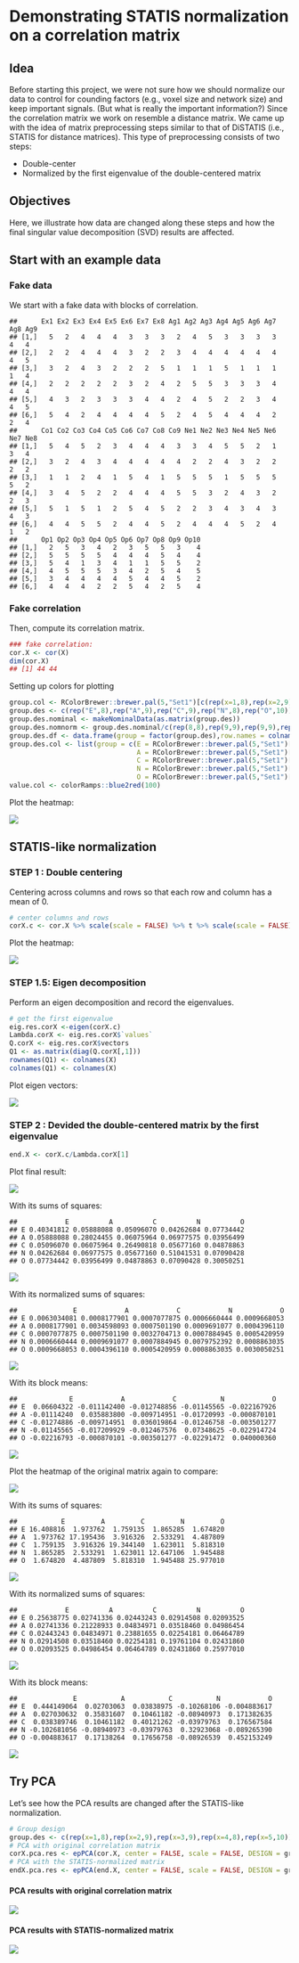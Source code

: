 Demonstrating STATIS normalization on a correlation matrix
================

## Idea

Before starting this project, we were not sure how we should normalize
our data to control for counding factors (e.g., voxel size and network
size) and keep important signals. (But what is really the important
information?) Since the correlation matrix we work on resemble a
distance matrix. We came up with the idea of matrix preprocessing steps
similar to that of DiSTATIS (i.e., STATIS for distance matrices). This
type of preprocessing consists of two steps:

  - Double-center
  - Normalized by the first eigenvalue of the double-centered matrix

## Objectives

Here, we illustrate how data are changed along these steps and how the
final singular value decomposition (SVD) results are affected.

## Start with an example data

### Fake data

We start with a fake data with blocks of
    correlation.

    ##      Ex1 Ex2 Ex3 Ex4 Ex5 Ex6 Ex7 Ex8 Ag1 Ag2 Ag3 Ag4 Ag5 Ag6 Ag7 Ag8 Ag9
    ## [1,]   5   2   4   4   4   3   3   3   2   4   5   3   3   3   3   4   4
    ## [2,]   2   2   4   4   4   3   2   2   3   4   4   4   4   4   4   4   5
    ## [3,]   3   2   4   3   2   2   2   5   1   1   1   5   1   1   1   1   4
    ## [4,]   2   2   2   2   2   3   2   4   2   5   5   3   3   3   4   4   4
    ## [5,]   4   3   2   3   3   3   4   4   2   4   5   2   2   3   4   4   5
    ## [6,]   5   4   2   4   4   4   4   5   2   4   5   4   4   4   2   2   4
    ##      Co1 Co2 Co3 Co4 Co5 Co6 Co7 Co8 Co9 Ne1 Ne2 Ne3 Ne4 Ne5 Ne6 Ne7 Ne8
    ## [1,]   5   4   5   2   3   4   4   4   3   3   4   5   5   2   1   3   4
    ## [2,]   3   2   4   3   4   4   4   4   4   2   2   4   3   2   2   2   2
    ## [3,]   1   1   2   4   1   5   4   1   5   5   5   1   5   5   5   5   2
    ## [4,]   3   4   5   2   2   4   4   4   5   5   3   2   4   3   2   2   3
    ## [5,]   5   1   5   1   2   5   4   5   2   2   3   4   3   4   3   4   3
    ## [6,]   4   4   5   5   2   4   4   5   2   4   4   4   5   2   4   1   2
    ##      Op1 Op2 Op3 Op4 Op5 Op6 Op7 Op8 Op9 Op10
    ## [1,]   2   5   3   4   2   3   5   5   3    4
    ## [2,]   5   5   5   5   4   4   4   5   4    4
    ## [3,]   5   4   1   3   4   1   1   5   5    2
    ## [4,]   4   5   5   5   3   4   2   5   4    5
    ## [5,]   3   4   4   4   4   5   4   4   5    2
    ## [6,]   4   4   4   2   2   5   4   2   5    4

### Fake correlation

Then, compute its correlation matrix.

``` r
### fake correlation: 
cor.X <- cor(X)
dim(cor.X)
## [1] 44 44
```

Setting up colors for
plotting

``` r
group.col <- RColorBrewer::brewer.pal(5,"Set1")[c(rep(x=1,8),rep(x=2,9),rep(x=3,9),rep(x=4,8),rep(x=5,10))]
group.des <- c(rep("E",8),rep("A",9),rep("C",9),rep("N",8),rep("O",10))
group.des.nominal <- makeNominalData(as.matrix(group.des))
group.des.nomnorm <- group.des.nominal/c(rep(8,8),rep(9,9),rep(9,9),rep(8,8),rep(10,10))
group.des.df <- data.frame(group = factor(group.des),row.names = colnames(X))
group.des.col <- list(group = c(E = RColorBrewer::brewer.pal(5,"Set1")[1],
                                A = RColorBrewer::brewer.pal(5,"Set1")[2],
                                C = RColorBrewer::brewer.pal(5,"Set1")[3],
                                N = RColorBrewer::brewer.pal(5,"Set1")[4],
                                O = RColorBrewer::brewer.pal(5,"Set1")[5]))
value.col <- colorRamps::blue2red(100)
```

Plot the heatmap:

![](demo_STATISnorm4r_files/figure-gfm/show_cor-1.png)<!-- -->

## STATIS-like normalization

### STEP 1 : Double centering

Centering across columns and rows so that each row and column has a mean
of 0.

``` r
# center columns and rows
corX.c <- cor.X %>% scale(scale = FALSE) %>% t %>% scale(scale = FALSE)
```

Plot the heatmap:

![](demo_STATISnorm4r_files/figure-gfm/show_center-1.png)<!-- -->

### STEP 1.5: Eigen decomposition

Perform an eigen decomposition and record the eigenvalues.

``` r
# get the first eigenvalue
eig.res.corX <-eigen(corX.c)
Lambda.corX <- eig.res.corX$`values`
Q.corX <- eig.res.corX$vectors
Q1 <- as.matrix(diag(Q.corX[,1]))
rownames(Q1) <- colnames(X)
colnames(Q1) <- colnames(X)
```

Plot eigen vectors:

![](demo_STATISnorm4r_files/figure-gfm/show_eig-1.png)<!-- -->

### STEP 2 : Devided the double-centered matrix by the first eigenvalue

``` r
end.X <- corX.c/Lambda.corX[1]
```

Plot final result:

![](demo_STATISnorm4r_files/figure-gfm/show_endX-1.png)<!-- -->

With its sums of squares:

    ##            E          A          C          N          O
    ## E 0.40341812 0.05888088 0.05096070 0.04262684 0.07734442
    ## A 0.05888088 0.28024455 0.06075964 0.06977575 0.03956499
    ## C 0.05096070 0.06075964 0.26490818 0.05677160 0.04878863
    ## N 0.04262684 0.06977575 0.05677160 0.51041531 0.07090428
    ## O 0.07734442 0.03956499 0.04878863 0.07090428 0.30050251

![](demo_STATISnorm4r_files/figure-gfm/ss_endX-1.png)<!-- -->

With its normalized sums of
    squares:

    ##              E            A            C            N            O
    ## E 0.0063034081 0.0008177901 0.0007077875 0.0006660444 0.0009668053
    ## A 0.0008177901 0.0034598093 0.0007501190 0.0009691077 0.0004396110
    ## C 0.0007077875 0.0007501190 0.0032704713 0.0007884945 0.0005420959
    ## N 0.0006660444 0.0009691077 0.0007884945 0.0079752392 0.0008863035
    ## O 0.0009668053 0.0004396110 0.0005420959 0.0008863035 0.0030050251

![](demo_STATISnorm4r_files/figure-gfm/NormSS_endX-1.png)<!-- -->

With its block means:

    ##             E            A            C           N            O
    ## E  0.06604322 -0.011142400 -0.012748856 -0.01145565 -0.022167926
    ## A -0.01114240  0.035883800 -0.009714951 -0.01720993 -0.000870101
    ## C -0.01274886 -0.009714951  0.036019864 -0.01246758 -0.003501277
    ## N -0.01145565 -0.017209929 -0.012467576  0.07348625 -0.022914724
    ## O -0.02216793 -0.000870101 -0.003501277 -0.02291472  0.040000360

![](demo_STATISnorm4r_files/figure-gfm/mean_endX-1.png)<!-- -->

Plot the heatmap of the original matrix again to compare:

![](demo_STATISnorm4r_files/figure-gfm/show_cor2-1.png)<!-- -->

With its sums of squares:

    ##           E         A         C         N         O
    ## E 16.408816  1.973762  1.759135  1.865285  1.674820
    ## A  1.973762 17.195436  3.916326  2.533291  4.487809
    ## C  1.759135  3.916326 19.344140  1.623011  5.818310
    ## N  1.865285  2.533291  1.623011 12.647106  1.945488
    ## O  1.674820  4.487809  5.818310  1.945488 25.977010

![](demo_STATISnorm4r_files/figure-gfm/ss_corX-1.png)<!-- -->

With its normalized sums of squares:

    ##            E          A          C          N          O
    ## E 0.25638775 0.02741336 0.02443243 0.02914508 0.02093525
    ## A 0.02741336 0.21228933 0.04834971 0.03518460 0.04986454
    ## C 0.02443243 0.04834971 0.23881655 0.02254181 0.06464789
    ## N 0.02914508 0.03518460 0.02254181 0.19761104 0.02431860
    ## O 0.02093525 0.04986454 0.06464789 0.02431860 0.25977010

![](demo_STATISnorm4r_files/figure-gfm/NormSS_corX-1.png)<!-- -->

With its block means:

    ##              E           A           C           N            O
    ## E  0.444149064  0.02703063  0.03838975 -0.10268106 -0.004883617
    ## A  0.027030632  0.35831607  0.10461182 -0.08940973  0.171382635
    ## C  0.038389746  0.10461182  0.40121262 -0.03979763  0.176567584
    ## N -0.102681056 -0.08940973 -0.03979763  0.32923068 -0.089265390
    ## O -0.004883617  0.17138264  0.17656758 -0.08926539  0.452153249

![](demo_STATISnorm4r_files/figure-gfm/mean_corX-1.png)<!-- -->

## Try PCA

Let’s see how the PCA results are changed after the STATIS-like
normalization.

``` r
# Group design
group.des <- c(rep(x=1,8),rep(x=2,9),rep(x=3,9),rep(x=4,8),rep(x=5,10))
# PCA with original correlation matrix
corX.pca.res <- epPCA(cor.X, center = FALSE, scale = FALSE, DESIGN = group.des, make_design_nominal = TRUE, graphs = FALSE)
# PCA with the STATIS-normalized matrix
endX.pca.res <- epPCA(end.X, center = FALSE, scale = FALSE, DESIGN = group.des, make_design_nominal = TRUE, graphs = FALSE)
```

#### PCA results with original correlation matrix

![](demo_STATISnorm4r_files/figure-gfm/pcaRes_corX-1.png)<!-- -->

#### PCA results with STATIS-normalized matrix

![](demo_STATISnorm4r_files/figure-gfm/pcaRes_endX-1.png)<!-- -->
